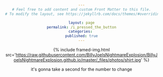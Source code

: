 ```yaml
---
# Feel free to add content and custom Front Matter to this file.
# To modify the layout, see https://jekyllrb.com/docs/themes/#overriding-theme-defaults

layout: page
permalink: /i_pressed_the_button
categories: 
published: true
---
```

<style>
html {
  text-align: center;
}
</style>

{% include framed-img.html src='https://raw.githubusercontent.com/BillyJoelsNightmareExplosion/BillyJoelsNightmareExplosion.github.io/master/_files/photos/shirt.jpg' %}

it's gonna take a second for the number to change